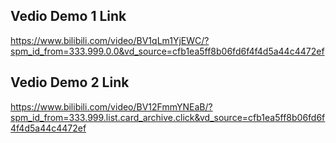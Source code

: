 ## Vedio Demo 1 Link
https://www.bilibili.com/video/BV1qLm1YjEWC/?spm_id_from=333.999.0.0&vd_source=cfb1ea5ff8b06fd6f4f4d5a44c4472ef

## Vedio Demo 2 Link
https://www.bilibili.com/video/BV12FmmYNEaB/?spm_id_from=333.999.list.card_archive.click&vd_source=cfb1ea5ff8b06fd6f4f4d5a44c4472ef
